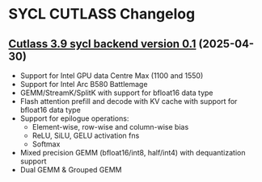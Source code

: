 # SYCL CUTLASS Changelog

## [Cutlass 3.9 sycl backend version 0.1](https://github.com/codeplay/cutlass-fork/releases/tag/v3.9-0.1) (2025-04-30)
- Support for Intel GPU data Centre Max (1100 and 1550) 
- Support for Intel Arc B580 Battlemage 
- GEMM/StreamK/SplitK with support for bfloat16 data type
- Flash attention prefill and decode with KV cache with support for bfloat16 data type
- Support for epilogue operations:
  - Element-wise, row-wise and column-wise bias
  - ReLU, SiLU, GELU activation fns
  - Softmax
- Mixed precision GEMM (bfloat16/int8, half/int4) with dequantization support
- Dual GEMM & Grouped GEMM
